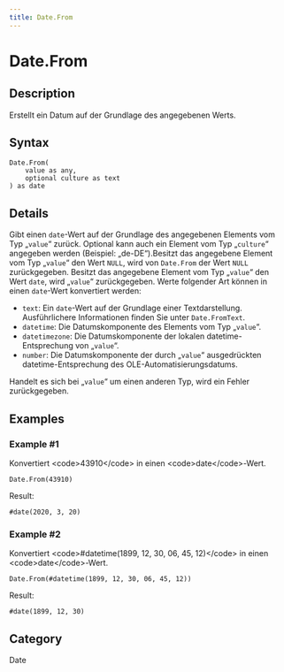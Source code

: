 ```yaml
---
title: Date.From
---
```


# Date.From


## Description

Erstellt ein Datum auf der Grundlage des angegebenen Werts.


## Syntax

```powerquery
Date.From(
    value as any,
    optional culture as text
) as date
```


## Details

Gibt einen <code>date</code>-Wert auf der Grundlage des angegebenen Elements vom Typ „<code>value</code>“ zurück. Optional kann auch ein Element vom Typ „<code>culture</code>“ angegeben werden (Beispiel: „de-DE“).Besitzt das angegebene Element vom Typ „<code>value</code>“ den Wert <code>NULL</code>, wird von <code>Date.From</code> der Wert <code>NULL</code> zurückgegeben. Besitzt das angegebene Element vom Typ „<code>value</code>“ den Wert <code>date</code>, wird „<code>value</code>“ zurückgegeben. Werte folgender Art können in einen <code>date</code>-Wert konvertiert werden:      <ul>        <li><code>text</code>: Ein <code>date</code>-Wert auf der Grundlage einer Textdarstellung. Ausführlichere Informationen finden Sie unter <code>Date.FromText</code>.</li>        <li><code>datetime</code>: Die Datumskomponente des Elements vom Typ „<code>value</code>“.</li>        <li><code>datetimezone</code>: Die Datumskomponente der lokalen datetime-Entsprechung von „<code>value</code>“.</li>        <li><code>number</code>: Die Datumskomponente der durch „<code>value</code>“ ausgedrückten datetime-Entsprechung des OLE-Automatisierungsdatums.</li>      </ul>Handelt es sich bei „<code>value</code>“ um einen anderen Typ, wird ein Fehler zurückgegeben.


## Examples

### Example #1 
Konvertiert &lt;code&gt;43910&lt;/code&gt; in einen &lt;code&gt;date&lt;/code&gt;-Wert.
```powerquery
Date.From(43910)
```

Result: 
```powerquery
#date(2020, 3, 20)
```


### Example #2 
Konvertiert &lt;code&gt;#datetime(1899, 12, 30, 06, 45, 12)&lt;/code&gt; in einen &lt;code&gt;date&lt;/code&gt;-Wert.
```powerquery
Date.From(#datetime(1899, 12, 30, 06, 45, 12))
```

Result: 
```powerquery
#date(1899, 12, 30)
```




## Category
Date
